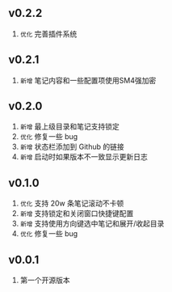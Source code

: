 ## v0.2.2
1. `优化` 完善插件系统

## v0.2.1

1. `新增` 笔记内容和一些配置项使用SM4强加密

## v0.2.0

1. `新增` 最上级目录和笔记支持锁定
2. `优化` 修复一些 bug
3. `新增` 状态栏添加到 Github 的链接
4. `新增` 启动时如果版本不一致显示更新日志

## v0.1.0

1. `优化` 支持 20w 条笔记滚动不卡顿
2. `新增` 支持锁定和关闭窗口快捷键配置
3. `新增` 支持使用方向键选中笔记和展开/收起目录
4. `优化` 修复一些 bug

## v0.0.1

1. 第一个开源版本